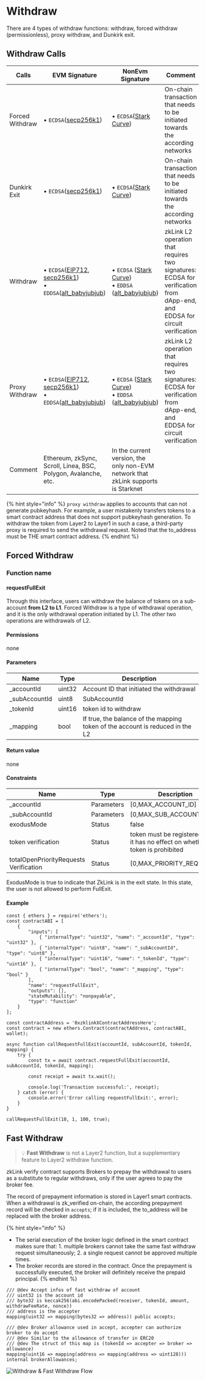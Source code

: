 # Withdraw

There are 4 types of withdraw functions: withdraw, forced withdraw (permissionless), proxy withdraw, and Dunkirk exit.

## Withdraw Calls

<table><thead><tr><th width="125">Calls</th><th width="225">EVM Signature</th><th>NonEvm Signature</th><th>Comment</th></tr></thead><tbody><tr><td>Forced Withdraw</td><td>• <code>ECDSA</code>(<a href="https://en.bitcoin.it/wiki/Secp256k1">secp256k1</a>)</td><td>• <code>ECDSA</code>(<a href="https://docs.starkware.co/starkex/crypto/stark-curve.html">Stark Curve</a>)</td><td>On-chain transaction that needs to be initiated towards the according networks</td></tr><tr><td>Dunkirk Exit</td><td>• <code>ECDSA</code>(<a href="https://en.bitcoin.it/wiki/Secp256k1">secp256k1</a>)</td><td>• <code>ECDSA</code>(<a href="https://docs.starkware.co/starkex/crypto/stark-curve.html">Stark Curve</a>)</td><td>On-chain transaction that needs to be initiated towards the according networks</td></tr><tr><td>Withdraw</td><td>• <code>ECDSA</code>(<a href="https://eips.ethereum.org/EIPS/eip-712">EIP712</a>, <a href="https://en.bitcoin.it/wiki/Secp256k1">secp256k1</a>)<br>• <code>EDDSA</code>(<a href="https://docs.rs/sapling-crypto_ce/latest/sapling_crypto_ce/alt_babyjubjub/index.html">alt_babyjubjub</a>)</td><td>• <code>ECDSA</code> (<a href="https://docs.starkware.co/starkex/crypto/stark-curve.html">Stark Curve</a>)<br>• <code>EDDSA</code> (<a href="https://docs.rs/sapling-crypto_ce/latest/sapling_crypto_ce/alt_babyjubjub/index.html">alt_babyjubjub</a>)</td><td>zkLink L2 operation that requires two signatures: ECDSA for verification from dApp-end, and EDDSA for circuit verification</td></tr><tr><td>Proxy Withdraw</td><td>• <code>ECDSA</code>(<a href="https://eips.ethereum.org/EIPS/eip-712">EIP712</a>, <a href="https://en.bitcoin.it/wiki/Secp256k1">secp256k1</a>)<br>• <code>EDDSA</code>(<a href="https://docs.rs/sapling-crypto_ce/latest/sapling_crypto_ce/alt_babyjubjub/index.html">alt_babyjubjub</a>)</td><td>• <code>ECDSA</code> (<a href="https://docs.starkware.co/starkex/crypto/stark-curve.html">Stark Curve</a>)<br>• <code>EDDSA</code> (<a href="https://docs.rs/sapling-crypto_ce/latest/sapling_crypto_ce/alt_babyjubjub/index.html">alt_babyjubjub</a>)</td><td>zkLink L2 operation that requires two signatures: ECDSA for verification from dApp-end, and EDDSA for circuit verification</td></tr><tr><td>Comment</td><td>Ethereum, zkSync, Scroll, Linea, BSC, Polygon, Avalanche, etc.</td><td>In the current version, the only non-EVM network that zkLink supports is Starknet</td><td></td></tr></tbody></table>

{% hint style="info" %}
`proxy withdraw` applies to accounts that can not generate pubkeyhash. For example, a user mistakenly transfers tokens to a smart contract address that does not support pubkeyhash generation. To withdraw the token from Layer2 to Layer1 in such a case, a third-party proxy is required to send the withdrawal request. Noted that the to\_address must be THE smart contract address.
{% endhint %}

## Forced Withdraw
### Function name
#### requestFullExit
Through this interface, users can withdraw the balance of tokens on a sub-account **from L2 to L1**.
Forced Withdraw is a type of withdrawal operation, and it is the only withdrawal operation initiated by L1. 
The other two operations are withdrawals of L2.

#### Permissions
none

#### Parameters
| Name          | Type   | Description                                                                   |
|---------------|--------|-------------------------------------------------------------------------------|
| _accountId    | uint32 | Account ID that initiated the withdrawal                                      |
| _subAccountId | uint8  | SubAccountId                                                                  |
| _tokenId      | uint16 | token id to withdraw                                                          |
| _mapping      | bool   | If true, the balance of the mapping token of the account is reduced in the L2 |

#### Return value
none

#### Constraints
| Name                                   | Type       | Description                                                                   |
|----------------------------------------|------------|-------------------------------------------------------------------------------|
| _accountId                             | Parameters | [0,MAX_ACCOUNT_ID]                                                            |
| _subAccountId                          | Parameters | [0,MAX_SUB_ACCOUNT_ID]                                                        |
| exodusMode                             | Status     | false                                                                         |
| token verification                     | Status     | token must be registered, and it has no effect on whether token is prohibited |
| totalOpenPriorityRequests Verification | Status     | [0,MAX_PRIORITY_REQUESTS)                                                     |

ExodusMode is true to indicate that ZkLink is in the exit state. In this state, the user is not allowed to perform FullExit.

#### Example
```
const { ethers } = require('ethers');
const contractABI = [
    {
        "inputs": [
            { "internalType": "uint32", "name": "_accountId", "type": "uint32" },
            { "internalType": "uint8", "name": "_subAccountId", "type": "uint8" },
            { "internalType": "uint16", "name": "_tokenId", "type": "uint16" },
            { "internalType": "bool", "name": "_mapping", "type": "bool" }
        ],
        "name": "requestFullExit",
        "outputs": [],
        "stateMutability": "nonpayable",
        "type": "function"
    }
];

const contractAddress = '0xzklinkXContractAddressHere';
const contract = new ethers.Contract(contractAddress, contractABI, wallet);

async function callRequestFullExit(accountId, subAccountId, tokenId, mapping) {
    try {
        const tx = await contract.requestFullExit(accountId, subAccountId, tokenId, mapping);

        const receipt = await tx.wait();

        console.log('Transaction successful:', receipt);
    } catch (error) {
        console.error('Error calling requestFullExit:', error);
    }
}

callRequestFullExit(10, 1, 100, true);
```

## Fast Withdraw

> 💡 **Fast Withdraw** is not a Layer2 function, but a supplementary feature to Layer2 withdraw function.

zkLink verify contract supports Brokers to prepay the withdrawal to users as a substitute to regular withdraws, only if the user agrees to pay the broker fee.

The record of prepayment information is stored in Layer1 smart contracts. When a withdrawal is zk\_verified on-chain, the according prepayment record will be checked in `accepts`; if it is included, the to\_address will be replaced with the broker address.

{% hint style="info" %}
* The serial execution of the broker logic defined in the smart contract makes sure that: 1. multiple brokers cannot take the same fast withdraw request simultaneously; 2. a single request cannot be approved multiple times.
* The broker records are stored in the contract. Once the prepayment is successfully executed, the broker will definitely receive the prepaid principal.
{% endhint %}

```
/// @dev Accept infos of fast withdraw of account
/// uint32 is the account id
/// byte32 is keccak256(abi.encodePacked(receiver, tokenId, amount, withdrawFeeRate, nonce))
/// address is the accepter
mapping(uint32 => mapping(bytes32 => address)) public accepts;

/// @dev Broker allowance used in accept, accepter can authorize broker to do accept
/// @dev Similar to the allowance of transfer in ERC20
/// @dev The struct of this map is (tokenId => accepter => broker => allowance)
mapping(uint16 => mapping(address => mapping(address => uint128))) internal brokerAllowances;
```

![Withdraw & Fast Withdraw Flow](../img/fast\_withdraw\_flow.jpg)
